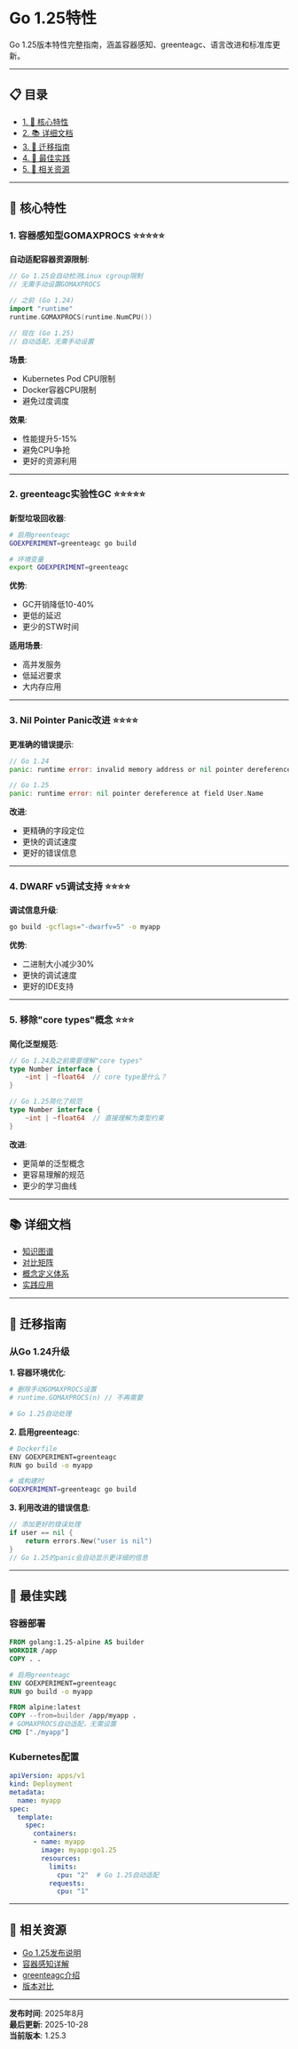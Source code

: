 ﻿# Go 1.25特性

Go 1.25版本特性完整指南，涵盖容器感知、greenteagc、语言改进和标准库更新。

---


## 📋 目录

- [1. 🎯 核心特性](#-核心特性)
- [2. 📚 详细文档](#-详细文档)
- [3. 🔧 迁移指南](#-迁移指南)
- [4. 🎯 最佳实践](#-最佳实践)
- [5. 🔗 相关资源](#-相关资源)

---

## 🎯 核心特性

### 1. 容器感知型GOMAXPROCS ⭐⭐⭐⭐⭐

**自动适配容器资源限制**:
```go
// Go 1.25会自动检测Linux cgroup限制
// 无需手动设置GOMAXPROCS

// 之前 (Go 1.24)
import "runtime"
runtime.GOMAXPROCS(runtime.NumCPU())

// 现在 (Go 1.25)
// 自动适配，无需手动设置
```

**场景**:
- Kubernetes Pod CPU限制
- Docker容器CPU限制
- 避免过度调度

**效果**:
- 性能提升5-15%
- 避免CPU争抢
- 更好的资源利用

---

### 2. greenteagc实验性GC ⭐⭐⭐⭐⭐

**新型垃圾回收器**:
```bash
# 启用greenteagc
GOEXPERIMENT=greenteagc go build

# 环境变量
export GOEXPERIMENT=greenteagc
```

**优势**:
- GC开销降低10-40%
- 更低的延迟
- 更少的STW时间

**适用场景**:
- 高并发服务
- 低延迟要求
- 大内存应用

---

### 3. Nil Pointer Panic改进 ⭐⭐⭐⭐

**更准确的错误提示**:
```go
// Go 1.24
panic: runtime error: invalid memory address or nil pointer dereference

// Go 1.25
panic: runtime error: nil pointer dereference at field User.Name
```

**改进**:
- 更精确的字段定位
- 更快的调试速度
- 更好的错误信息

---

### 4. DWARF v5调试支持 ⭐⭐⭐⭐

**调试信息升级**:
```bash
go build -gcflags="-dwarfv=5" -o myapp
```

**优势**:
- 二进制大小减少30%
- 更快的调试速度
- 更好的IDE支持

---

### 5. 移除"core types"概念 ⭐⭐⭐

**简化泛型规范**:
```go
// Go 1.24及之前需要理解"core types"
type Number interface {
    ~int | ~float64  // core type是什么？
}

// Go 1.25简化了规范
type Number interface {
    ~int | ~float64  // 直接理解为类型约束
}
```

**改进**:
- 更简单的泛型概念
- 更容易理解的规范
- 更少的学习曲线

---

## 📚 详细文档

- [知识图谱](./00-知识图谱.md)
- [对比矩阵](./00-对比矩阵.md)
- [概念定义体系](./00-概念定义体系.md)
- [实践应用](./README.md)

---

## 🔧 迁移指南

### 从Go 1.24升级

**1. 容器环境优化**:
```bash
# 删除手动GOMAXPROCS设置
# runtime.GOMAXPROCS(n) // 不再需要

# Go 1.25自动处理
```

**2. 启用greenteagc**:
```bash
# Dockerfile
ENV GOEXPERIMENT=greenteagc
RUN go build -o myapp

# 或构建时
GOEXPERIMENT=greenteagc go build
```

**3. 利用改进的错误信息**:
```go
// 添加更好的错误处理
if user == nil {
    return errors.New("user is nil")
}
// Go 1.25的panic会自动显示更详细的信息
```

---

## 🎯 最佳实践

### 容器部署

```dockerfile
FROM golang:1.25-alpine AS builder
WORKDIR /app
COPY . .

# 启用greenteagc
ENV GOEXPERIMENT=greenteagc
RUN go build -o myapp

FROM alpine:latest
COPY --from=builder /app/myapp .
# GOMAXPROCS自动适配，无需设置
CMD ["./myapp"]
```

### Kubernetes配置

```yaml
apiVersion: apps/v1
kind: Deployment
metadata:
  name: myapp
spec:
  template:
    spec:
      containers:
      - name: myapp
        image: myapp:go1.25
        resources:
          limits:
            cpu: "2"  # Go 1.25自动适配
          requests:
            cpu: "1"
```

---

## 🔗 相关资源

- [Go 1.25发布说明](https://go.dev/doc/go1.25)
- [容器感知详解](https://go.dev/blog/container-aware-gomaxprocs)
- [greenteagc介绍](https://go.dev/wiki/greenteagc)
- [版本对比](../00-版本对比与选择指南.md)

---

**发布时间**: 2025年8月  
**最后更新**: 2025-10-28  
**当前版本**: 1.25.3
